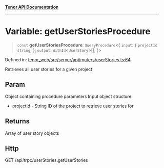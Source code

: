 [**Tenor API Documentation**](../../README.md)

***

# Variable: getUserStoriesProcedure

> `const` **getUserStoriesProcedure**: `QueryProcedure`\<\{ `input`: \{ `projectId`: `string`; \}; `output`: `WithId`\<`UserStory`\>[]; \}\>

Defined in: [tenor\_web/src/server/api/routers/userStories.ts:64](https://github.com/Apantli/Tenor/blob/293d0ddb2d5307c4150fcd161249995fd5278c7d/tenor_web/src/server/api/routers/userStories.ts#L64)

Retrieves all user stories for a given project.

## Param

Object containing procedure parameters
Input object structure:
- projectId - String ID of the project to retrieve user stories for

## Returns

Array of user story objects

## Http

GET /api/trpc/userStories.getUserStories
